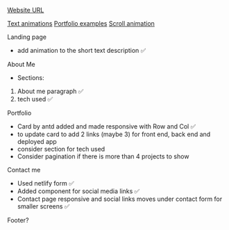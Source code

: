 [Website URL](https://steven-cheung.netlify.app/)

[Text animations](https://alvarotrigo.com/blog/css-text-animations/)
[Portfolio examples](https://alvarotrigo.com/blog/web-developer-portfolio-examples/)
[Scroll animation](https://alvarotrigo.com/blog/css-animations-scroll/#:~:text=What%20are%20CSS%20Scroll%20Animations,text%2C%20images%2C%20and%20videos.)

Landing page

- add animation to the short text description ✅

About Me

- Sections:

1. About me paragraph ✅
2. tech used ✅

Portfolio

- Card by antd added and made responsive with Row and Col ✅
- to update card to add 2 links (maybe 3) for front end, back end and deployed app
- consider section for tech used
- Consider pagination if there is more than 4 projects to show

Contact me

- Used netlify form ✅
- Added component for social media links ✅
- Contact page responsive and social links moves under contact form for smaller screens ✅

Footer?
